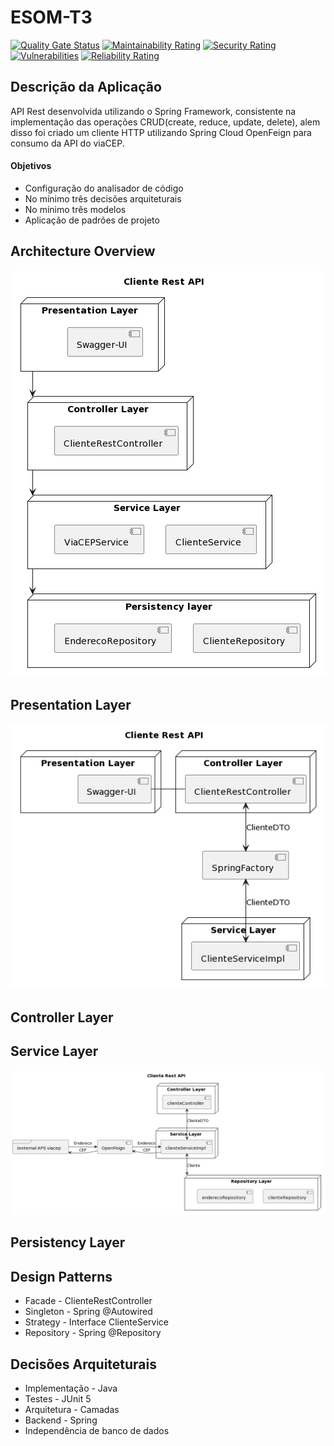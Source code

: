 # ESOM-T3
[![Quality Gate Status](https://sonarcloud.io/api/project_badges/measure?project=Jean-Lucca_PUCRS-ESOM-T3&metric=alert_status)](https://sonarcloud.io/summary/new_code?id=Jean-Lucca_PUCRS-ESOM-T3)
[![Maintainability Rating](https://sonarcloud.io/api/project_badges/measure?project=Jean-Lucca_PUCRS-ESOM-T3&metric=sqale_rating)](https://sonarcloud.io/summary/new_code?id=Jean-Lucca_PUCRS-ESOM-T3)
[![Security Rating](https://sonarcloud.io/api/project_badges/measure?project=Jean-Lucca_PUCRS-ESOM-T3&metric=security_rating)](https://sonarcloud.io/summary/new_code?id=Jean-Lucca_PUCRS-ESOM-T3)
[![Vulnerabilities](https://sonarcloud.io/api/project_badges/measure?project=Jean-Lucca_PUCRS-ESOM-T3&metric=vulnerabilities)](https://sonarcloud.io/summary/new_code?id=Jean-Lucca_PUCRS-ESOM-T3)
[![Reliability Rating](https://sonarcloud.io/api/project_badges/measure?project=Jean-Lucca_PUCRS-ESOM-T3&metric=reliability_rating)](https://sonarcloud.io/summary/new_code?id=Jean-Lucca_PUCRS-ESOM-T3)

## Descrição da Aplicação
API Rest desenvolvida utilizando o Spring Framework, consistente na implementação das operações CRUD(create, reduce, update, delete), alem disso foi criado um cliente HTTP utilizando Spring Cloud OpenFeign para consumo da API do viaCEP.
#### Objetivos
- Configuração do analisador de código
- No mínimo três decisões arquiteturais
- No mínimo três modelos
- Aplicação de padrões de projeto
## Architecture Overview
![alt text](https://github.com/Jean-Lucca/PUCRS-ESOM-T3/blob/main/models/overview.png)
## Presentation Layer
![alt text](https://github.com/Jean-Lucca/PUCRS-ESOM-T3/blob/main/models/presentation-layer-fixed.png)
## Controller Layer

## Service Layer
![alt text](https://github.com/Jean-Lucca/PUCRS-ESOM-T3/blob/main/models/service-layer.png)

## Persistency Layer
## Design Patterns
- Facade - ClienteRestController
- Singleton - Spring @Autowired
- Strategy - Interface ClienteService
- Repository - Spring @Repository
## Decisões Arquiteturais
- Implementação - Java 
- Testes - JUnit 5
- Arquitetura - Camadas
- Backend - Spring
- Independência de banco de dados
